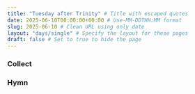 ```yaml
---
title: "Tuesday after Trinity" # Title with escaped quotes
date: 2025-06-10T00:00:00+00:00 # Use-MM-DDTHH:MM format
slug: 2025-06-10 # Clean URL using only date
layout: "days/single" # Specify the layout for these pages
draft: false # Set to true to hide the page
---
```


### Collect


### Hymn